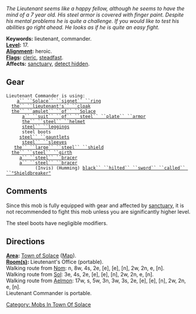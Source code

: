 *The Lieutenant seems like a happy fellow, although he seems to have the
mind of a 7 year old. His steel armor is covered with finger paint.
Despite his mental problems he is quite a challenge. If you would like
to test his abilities go right ahead. He looks as if he is quite an easy
fight.*

**Keywords:** lieutenant, commander.  
**[Level](Level.md "wikilink"):** 17.  
**[Alignment](Alignment.md "wikilink"):** heroic.  
**[Flags](:Category:_Mob_Types.md "wikilink"):**
[cleric](Spellcasting_Mobs.md "wikilink"),
[steadfast](Sentinel_Mobs.md "wikilink").  
**Affects:** [sanctuary](Sanctuary.md "wikilink"), [detect
hidden](Detect_Hidden.md "wikilink").  

## Gear

`Lieutenant Commander is using:`  
<worn on finger>`    `[`a`` ``Solace`` ``signet`` ``ring`](Solace_Signet_Ring.md "wikilink")  
<worn around neck>`  `[`the`` ``lieutenant's`` ``cloak`](Lieutenant's_Cloak.md "wikilink")  
<worn around neck>`  `[`the`` ``amulet`` ``of`` ``Solace`](Amulet_Of_Solace.md "wikilink")  
<worn on body>`      `[`a`` ``suit`` ``of`` ``steel`` ``plate`` ``armor`](Suit_of_Steel_Plate_Armor.md "wikilink")  
<worn on head>`      `[`the`` ``steel`` ``helmet`](Steel_Helmet.md "wikilink")  
<worn on legs>`      `[`steel`` ``leggings`](Steel_Leggings.md "wikilink")  
<worn on feet>`      steel boots`  
<worn on hands>`     `[`steel`` ``gauntlets`](Steel_Gauntlets.md "wikilink")  
<worn on arms>`      `[`steel`` ``sleeves`](Steel_Sleeves.md "wikilink")  
<held in offhand>`   `[`the`` ``large`` ``steel`` ``shield`](Large_Steel_Shield.md "wikilink")  
<worn about waist>`  `[`the`` ``steel`` ``girth`](Steel_Girth.md "wikilink")  
<worn on wrist>`     `[`a`` ``steel`` ``bracer`](Steel_Bracer_(Solace).md "wikilink")  
<worn on wrist>`     `[`a`` ``steel`` ``bracer`](Steel_Bracer_(Solace).md "wikilink")  
<wielded>`           (Invis) (Humming) `[`black`` ``hilted`` ``sword`` ``called`` ``"Shieldbreaker"`](Black_Hilted_Sword_Called_"Shieldbreaker".md "wikilink")

## Comments

Since this mob is fully equipped with gear and affected by
[sanctuary](Sanctuary.md "wikilink"), it is not recommended to fight
this mob unless you are significantly higher level.

The steel boots have negligible modifiers.

## Directions

**[Area](:Category:_Areas.md "wikilink"):** [Town of
Solace](:Category:_Town_Of_Solace.md "wikilink")
([Map](Town_Of_Solace_Map.md "wikilink")).  
**[Room(s)](:Category:_Rooms.md "wikilink"):** Lieutenant's Office
(portable).  
Walking route from [Nom](Nom.md "wikilink"): n, 8w, 4s, 2e, \[e\],
\[e\], \[n\], 2w, 2n, e, \[n\].  
Walking route from [Sol](Sol.md "wikilink"): 3e, 4s, 2e, \[e\], \[e\],
\[n\], 2w, 2n, e, \[n\].  
Walking route from [Aelmon](Aelmon.md "wikilink"): 17w, s, 5w, 3n, 3w,
3s, 2e, \[e\], \[e\], \[n\], 2w, 2n, e, \[n\].  
Lieutenant Commander is portable.

[Category: Mobs In Town Of
Solace](Category:_Mobs_In_Town_Of_Solace "wikilink")
